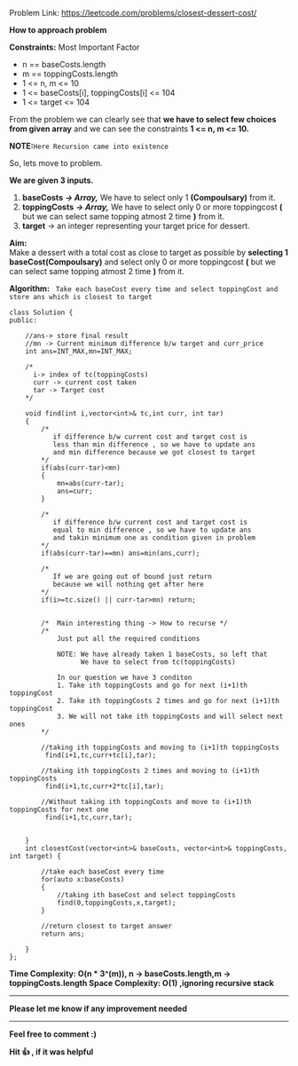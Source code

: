 
Problem Link: https://leetcode.com/problems/closest-dessert-cost/

**How to approach problem**

**Constraints:** Most Important Factor

* n == baseCosts.length
* m == toppingCosts.length
* 1 <= n, m <= 10
* 1 <= baseCosts[i], toppingCosts[i] <= 104
* 1 <= target <= 104

From the problem we can clearly see that **we have to select few choices from given array** and we can see the constraints **1 <= n, m <= 10.**

**NOTE:**``` Here Recursion came into existence ```

So, lets move to problem.

**We are given 3 inputs.**
1. **baseCosts** ***-> Array,*** We have to select only 1 **(Compoulsary)** from it.
1. **toppingCosts** ***-> Array,*** We have to select only 0 or more toppingcost **(** but we can select same topping atmost 2 time **)** from it.
2. **target** -> an integer representing your target price for dessert.

**Aim:**  
Make a dessert with a total cost as close to target as possible by **selecting 1 baseCost(Compoulsary)** and select only 0 or more toppingcost **(** but we can select same topping atmost 2 time **)** from it.

**Algorithm:**
``` Take each baseCost every time and select toppingCost and store ans which is closest to target```

```
class Solution {
public:
    
    //ans-> store final result
    //mn -> Current minimum difference b/w target and curr_price
    int ans=INT_MAX,mn=INT_MAX;
    
    /*
      i-> index of tc(toppingCosts)
      curr -> current cost taken
      tar -> Target cost
    */  
    
    void find(int i,vector<int>& tc,int curr, int tar)
    { 
        /*
           if difference b/w current cost and target cost is 
           less than min difference , so we have to update ans 
           and min difference because we got closest to target
        */
        if(abs(curr-tar)<mn)
        { 
            mn=abs(curr-tar);
            ans=curr;
        }
        
        /*
           if difference b/w current cost and target cost is 
           equal to min difference , so we have to update ans 
           and takin minimum one as condition given in problem
        */
        if(abs(curr-tar)==mn) ans=min(ans,curr); 
        
        /*
           If we are going out of bound just return 
           because we will nothing get after here
        */
        if(i>=tc.size() || curr-tar>mn) return;
        
        
        /*  Main interesting thing -> How to recurse */
        /*
            Just put all the required conditions
            
            NOTE: We have already taken 1 baseCosts, so left that
                  We have to select from tc(toppingCosts)
                  
            In our question we have 3 conditon
            1. Take ith toppingCosts and go for next (i+1)th toppingCost
            2. Take ith toppingCosts 2 times and go for next (i+1)th toppingCost
            3. We will not take ith toppingCosts and will select next ones
        */
        
        //taking ith toppingCosts and moving to (i+1)th toppingCosts
         find(i+1,tc,curr+tc[i],tar); 
        
        //taking ith toppingCosts 2 times and moving to (i+1)th toppingCosts
         find(i+1,tc,curr+2*tc[i],tar); 
        
        //Without taking ith toppingCosts and move to (i+1)th toppingCosts for next one
         find(i+1,tc,curr,tar); 
        
        
    }
    int closestCost(vector<int>& baseCosts, vector<int>& toppingCosts, int target) {
        
        //take each baseCost every time
        for(auto x:baseCosts)
        {
            //taking ith baseCost and select toppingCosts
            find(0,toppingCosts,x,target); 
        }
        
        //return closest to target answer
        return ans;
        
    }
};
```

**Time Complexity: O(n * 3^(m)), n -> baseCosts.length,m -> toppingCosts.length
Space Complexity: O(1) ,ignoring recursive stack**

-----------------------------------------------------------------------------------------------------------

**Please let me know if any improvement needed**

-------------------------------------------------------------

**Feel free to comment :)**

**Hit 👍 , if it was helpful**